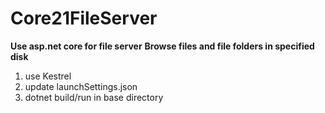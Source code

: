 # Core21FileServer

**Use asp.net core for file server**
**Browse files and file folders in specified disk**

1. use Kestrel  
2. update launchSettings.json
3. dotnet build/run in base directory